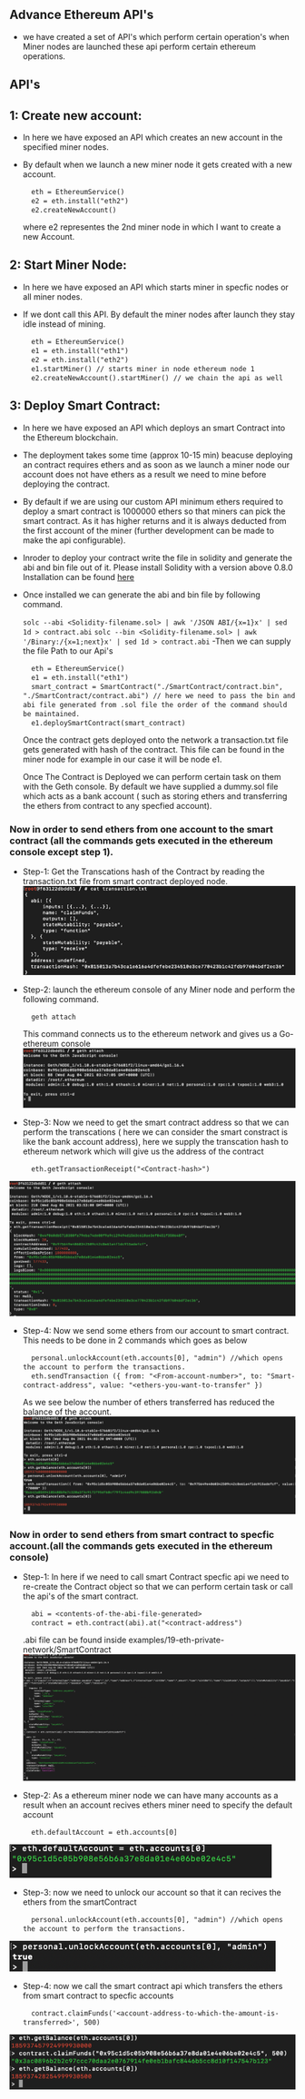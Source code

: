## Advance Ethereum API's
- we have created a set of API's which perform certain operation's when Miner nodes are launched these api perform certain ethereum operations.

## API's

## 1: Create new account:

- In here we have exposed an API which creates an new account in the specified miner nodes.
- By default when we launch a new miner node it gets created with a new account. 
		
		eth = EthereumService()
		e2 = eth.install("eth2")
		e2.createNewAccount()
		
	where e2 representes the 2nd miner node in which I want to create a new Account.
	
## 2: Start Miner Node:

- In here we have exposed an API which starts miner in specfic nodes or all miner nodes.
- If we dont call this API. By default the miner nodes after launch they stay idle instead of mining.
		
		eth = EthereumService()
		e1 = eth.install("eth1")
		e2 = eth.install("eth2")
		e1.startMiner() // starts miner in node ethereum node 1
		e2.createNewAccount().startMiner() // we chain the api as well

## 3: Deploy Smart Contract:

- In here we have exposed an API which deploys an smart Contract into the Ethereum blockchain.
- The deployment takes some time (approx 10-15 min) beacuse deploying an contract requires ethers and as soon as we launch a miner node our account does not have ethers as a result we need to mine before deploying the contract.
- By default if we are using our custom API minimum ethers required to deploy a smart contract is 1000000 ethers so that miners can pick the smart contract. As it has higher returns and it is always deducted from the first account of the miner (further development can be made to make the api configurable). 
- Inroder to deploy your contract write the file in solidity and generate the abi and bin file out of it. Please install Solidity with a version above 0.8.0 Installation can be found [here](https://docs.soliditylang.org/en/v0.8.0/installing-solidity.html#linux-packages)
- Once installed we can generate the abi and bin file by following command.

	```solc --abi <Solidity-filename.sol> | awk '/JSON ABI/{x=1}x' | sed 1d > contract.abi```
	```solc --bin <Solidity-filename.sol> | awk '/Binary:/{x=1;next}x' | sed 1d > contract.abi```
-Then we can supply the file Path to our Api's

		eth = EthereumService()
		e1 = eth.install("eth1")
		smart_contract = SmartContract("./SmartContract/contract.bin", "./SmartContract/contract.abi") // here we need to pass the bin and abi file generated from .sol file the order of the command should be maintained.
		e1.deploySmartContract(smart_contract) 
	
	Once the contract gets deployed onto the network a transaction.txt file gets generated with hash of the contract. This file can be found in the miner node for example in our case it will be node e1.

	Once The Contract is Deployed we can perform certain task on them with the Geth console.
	By default we have supplied a dummy.sol file which acts as a bank account ( such as storing ethers and transferring the ethers from contract to any specfied account).

### Now in order to send ethers from one account to the smart contract (all the commands gets executed in the ethereum console except step 1).

- Step-1: Get the Transcations hash of the Contract by reading the transaction.txt file from smart contract deployed node.
![](pics/transactions-txt.png)

- Step-2: launch the ethereum console of any Miner node and perform the following command.
	 
		geth attach 
	 
	This command connects us to the ethereum network and gives us a Go-ethereum console
![](pics/geth-console.png)

- Step-3: Now we need to get the smart contract address so that we can perform the transcations ( here we can consider the smart constract is like the bank account address), here we supply the transcation hash to ethereum network which will give us the address of the contract
	
		eth.getTransactionReceipt("<Contract-hash>") 
	
![](pics/transcationsRecipt.png)

- Step-4: Now we send some ethers from our account to smart contract. This needs to be done in 2 commands which goes as below 
	
		personal.unlockAccount(eth.accounts[0], "admin") //which opens the account to perform the transactions.
		eth.sendTransaction ({ from: "<From-account-number>", to: "Smart-contract-address", value: "<ethers-you-want-to-transfer" })
	
	As we see below the number of ethers transferred has reduced the balance of the account.
![](pics/performTransacation.png)

### Now in order to send ethers from smart contract to specfic account.(all the commands gets executed in the ethereum console)
	
- Step-1: In here if we need to call smart Contract specfic api we need to re-create the Contract object so that we can perform certain task or call the api's of the smart contract.

		abi = <contents-of-the-abi-file-generated>
		contract = eth.contract(abi).at("<contract-address")
	.abi file can be found inside examples/19-eth-private-network/SmartContract
![](pics/ContractObject.png)

- Step-2: As a ethereum miner node we can have many accounts as a result when an account recives ethers miner need to specify the default account 

		eth.defaultAccount = eth.accounts[0]

![](pics/defaultAccount.png)
	
- Step-3: now we need to unlock our account so that it can recives the ethers from the smartContract
	
		personal.unlockAccount(eth.accounts[0], "admin") //which opens the account to perform the transactions.
	
![](pics/unlockAccount.png)
	
- Step-4: now we call the smart contract api which transfers the ethers from smart contract to specfic accounts
	
		contract.claimFunds('<account-address-to-which-the-amount-is-transferred>', 500)
	
![](pics/claimFunds.png)

